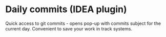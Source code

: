 # Daily commits (IDEA plugin)

Quick access to git commits - opens pop-up with commits subject for the current day.
Convenient to save your work in track systems.